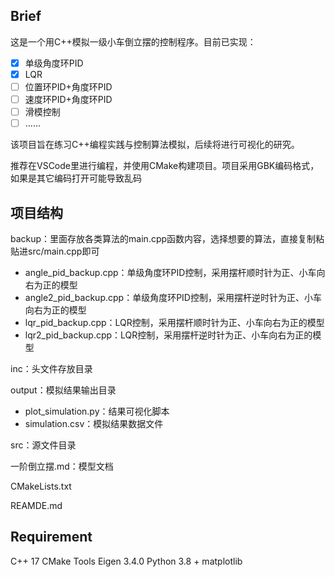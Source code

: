## Brief

这是一个用C++模拟一级小车倒立摆的控制程序。目前已实现：

- [x] 单级角度环PID
- [x] LQR
- [ ] 位置环PID+角度环PID
- [ ] 速度环PID+角度环PID
- [ ] 滑模控制
- [ ] ......

该项目旨在练习C++编程实践与控制算法模拟，后续将进行可视化的研究。

推荐在VSCode里进行编程，并使用CMake构建项目。项目采用GBK编码格式，如果是其它编码打开可能导致乱码

## 项目结构

backup：里面存放各类算法的main.cpp函数内容，选择想要的算法，直接复制粘贴进src/main.cpp即可

- angle_pid_backup.cpp：单级角度环PID控制，采用摆杆顺时针为正、小车向右为正的模型
- angle2_pid_backup.cpp：单级角度环PID控制，采用摆杆逆时针为正、小车向右为正的模型
- lqr_pid_backup.cpp：LQR控制，采用摆杆顺时针为正、小车向右为正的模型
- lqr2_pid_backup.cpp：LQR控制，采用摆杆逆时针为正、小车向右为正的模型

inc：头文件存放目录

output：模拟结果输出目录

- plot_simulation.py：结果可视化脚本
- simulation.csv：模拟结果数据文件

src：源文件目录

一阶倒立摆.md：模型文档

CMakeLists.txt

REAMDE.md

## Requirement
C++ 17
CMake Tools
Eigen 3.4.0
Python 3.8 + matplotlib
